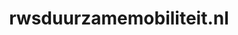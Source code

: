 ---
layout: post
title:  "rwsduurzamemobiliteit.nl"
internal_url:  "/dutchgov/rwsduurzamemobiliteit.nl.html"
categories: dutchgov
---